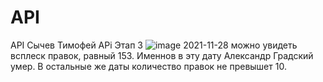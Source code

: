 # API
API Сычев Тимофей
APi Этап 3
![image](https://user-images.githubusercontent.com/72296553/144707765-cbc44aa0-1d64-460e-af19-67096aa21b15.png)
2021-11-28 можно увидеть всплеск правок, равный 153. Именнов в эту дату Александр Градский умер. В остальные же даты количество правок не превышет 10.
